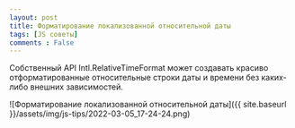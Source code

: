```yaml
---
layout: post
title: Форматирование локализованной относительной даты
tags: [JS советы]
comments : False
---
```


Собственный API Intl.RelativeTimeFormat может создавать красиво отформатированные относительные строки даты и времени без каких-либо внешних зависимостей.

![Форматирование локализованной относительной даты]({{ site.baseurl }}/assets/img/js-tips/2022-03-05_17-24-24.png)

